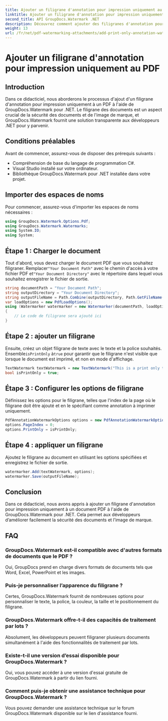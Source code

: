```yaml
---
title: Ajouter un filigrane d'annotation pour impression uniquement au PDF
linktitle: Ajouter un filigrane d'annotation pour impression uniquement au PDF
second_title: API GroupDocs.Watermark .NET
description: Découvrez comment ajouter des filigranes d'annotation pour impression uniquement aux PDF à l'aide de GroupDocs.Watermark for .NET. Améliorez la sécurité des documents et l’image de marque sans effort.
weight: 13
url: /fr/net/pdf-watermarking-attachments/add-print-only-annotation-watermark-pdf/
---
```


# Ajouter un filigrane d'annotation pour impression uniquement au PDF

## Introduction
Dans ce didacticiel, nous aborderons le processus d'ajout d'un filigrane d'annotation pour impression uniquement à un PDF à l'aide de GroupDocs.Watermark pour .NET. Le filigrane des documents est un aspect crucial de la sécurité des documents et de l'image de marque, et GroupDocs.Watermark fournit une solution transparente aux développeurs .NET pour y parvenir.
## Conditions préalables
Avant de commencer, assurez-vous de disposer des prérequis suivants :
- Compréhension de base du langage de programmation C#.
- Visual Studio installé sur votre ordinateur.
- Bibliothèque GroupDocs.Watermark pour .NET installée dans votre projet.

## Importer des espaces de noms
Pour commencer, assurez-vous d'importer les espaces de noms nécessaires :
```csharp
using GroupDocs.Watermark.Options.Pdf;
using GroupDocs.Watermark.Watermarks;
using System.IO;
using System;
```
## Étape 1 : Charger le document
 Tout d'abord, vous devez charger le document PDF que vous souhaitez filigraner. Remplacer`"Your Document Path"` avec le chemin d'accès à votre fichier PDF et`"Your Document Directory"` avec le répertoire dans lequel vous souhaitez enregistrer le fichier de sortie.
```csharp
string documentPath = "Your Document Path";
string outputDirectory = "Your Document Directory";
string outputFileName = Path.Combine(outputDirectory, Path.GetFileName(documentPath));
var loadOptions = new PdfLoadOptions();
using (Watermarker watermarker = new Watermarker(documentPath, loadOptions))
{
    // Le code de filigrane sera ajouté ici
}
```
## Étape 2 : ajouter un filigrane
Ensuite, créez un objet filigrane de texte avec le texte et la police souhaités. Ensemble`isPrintOnly` à`true` pour garantir que le filigrane n'est visible que lorsque le document est imprimé, et non en mode d'affichage.
```csharp
TextWatermark textWatermark = new TextWatermark("This is a print only test watermark. It won't appear in view mode.", new Font("Arial", 8));
bool isPrintOnly = true;
```
## Étape 3 : Configurer les options de filigrane
Définissez les options pour le filigrane, telles que l'index de la page où le filigrane doit être ajouté et en le spécifiant comme annotation à imprimer uniquement.
```csharp
PdfAnnotationWatermarkOptions options = new PdfAnnotationWatermarkOptions();
options.PageIndex = 0;
options.PrintOnly = isPrintOnly;
```
## Étape 4 : appliquer un filigrane
Ajoutez le filigrane au document en utilisant les options spécifiées et enregistrez le fichier de sortie.
```csharp
watermarker.Add(textWatermark, options);
watermarker.Save(outputFileName);
```

## Conclusion
Dans ce didacticiel, nous avons appris à ajouter un filigrane d'annotation pour impression uniquement à un document PDF à l'aide de GroupDocs.Watermark pour .NET. Cela permet aux développeurs d’améliorer facilement la sécurité des documents et l’image de marque.
## FAQ
### GroupDocs.Watermark est-il compatible avec d'autres formats de documents que le PDF ?
Oui, GroupDocs prend en charge divers formats de documents tels que Word, Excel, PowerPoint et les images.
### Puis-je personnaliser l’apparence du filigrane ?
Certes, GroupDocs.Watermark fournit de nombreuses options pour personnaliser le texte, la police, la couleur, la taille et le positionnement du filigrane.
### GroupDocs.Watermark offre-t-il des capacités de traitement par lots ?
Absolument, les développeurs peuvent filigraner plusieurs documents simultanément à l'aide des fonctionnalités de traitement par lots.
### Existe-t-il une version d’essai disponible pour GroupDocs.Watermark ?
Oui, vous pouvez accéder à une version d'essai gratuite de GroupDocs.Watermark à partir du lien fourni.
### Comment puis-je obtenir une assistance technique pour GroupDocs.Watermark ?
Vous pouvez demander une assistance technique sur le forum GroupDocs.Watermark disponible sur le lien d'assistance fourni.